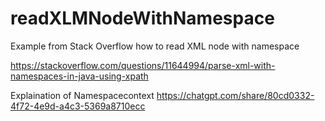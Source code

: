 # readXLMNodeWithNamespace
Example from Stack Overflow how to read XML node with namespace

https://stackoverflow.com/questions/11644994/parse-xml-with-namespaces-in-java-using-xpath


Explaination of Namespacecontext
https://chatgpt.com/share/80cd0332-4f72-4e9d-a4c3-5369a8710ecc
